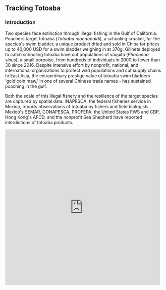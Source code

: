 ## Tracking Totoaba

### Introduction
Two species face extinction through illegal fishing in the Gulf of California. Poachers target totoaba (<i>Totoaba macdonaldi</i>), a schooling croaker, for the species's swim bladder, a unique product dried and sold in China for prices up to 40,000 USD for a swim bladder weighing in at 370g. Gillnets deployed to catch schooling totoaba have cut populations of vaquita (<i>Phocoena sinus</i>), a small porpoise, from hundreds of individuals in 2000 to fewer than 30 since 2016. Despite intensive effort by nonprofit, national, and international organizations to protect wild populations and cut supply chains to East Asia, the extraordinary prestige value of totoaba swim bladders - 'gold coin maw,' in one of several Chinese trade names - has sustained poaching in the gulf. 

Both the scale of this illegal fishery and the resilience of the target species are captured by spatial data. INAPESCA, the federal fisheries service in Mexico, reports observations of totoaba by fishers and field biologists. Mexico's SEMAR, CONAPESCA, PROFEPA, the United States FWS and CBP, Hong Kong's AFCD, and the nonprofit Sea Shepherd have reported interdictions of totoaba products.

<iframe width = "500" height = "500" seamless frameborder = "0" scrolling = "no" src="https://amsteinkruger.github.io/tma_spat/"></iframe>
